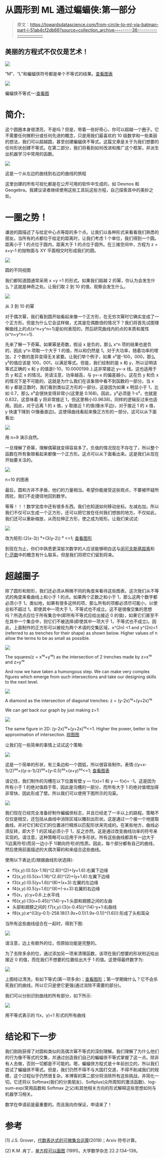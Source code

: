 # 从圆形到 ML 通过蝙蝠侠:第一部分

> 原文：<https://towardsdatascience.com/from-circle-to-ml-via-batman-part-i-51ab4cf2db66?source=collection_archive---------36----------------------->

## 美丽的方程式不仅仅是艺术！

![](img/727ebc18898d1d2ffb9a1581df47a9aa.png)

“M”、“L”和蝙蝠侠符号都是单个不等式的结果。[查看图表](https://www.desmos.com/calculator/7ffauhrnx6)

![](img/6916ddf5f13bdea1c9590b615e6506aa.png)

蝙蝠侠不等式一:[查看图](https://www.desmos.com/calculator/7ffauhrnx6)

# 简介:

这个圆圈本身很漂亮，不是吗？但是，带着一些好奇心，你可以超越一个圈子。它不需要任何微积分或任何先进的概念，只是用我们最喜欢的 10 级数学和一些美丽的想法，我们可以超越圆，甚至创建蝙蝠侠不等式。这篇文章是关于为我们想要的任何形状创建不等式。在第二部分，我们将看到如何改进和推广这个框架，并派生出机器学习中常用的函数。

![](img/1b1e190c2b160add0c5ad8b614cd3ae0.png)

这是一个从左边的曲线到右边的曲线的旅程

这里创建的所有可视化都是在公开可用的软件中生成的，如 Desmos 和 Geogebra。我建议读者继续使用这些工具玩这些方程，自己探索其中的美妙之处。

# 一圈之势！

谦逊的圆描述了与给定中心点等距的多个点。让我们以各种形式来看看我们熟悉的朋友。当所有的点都位于给定的距离时，让我们考虑 1 个单位，我们得到一个圆。距离小于 1 的点位于圆内，距离大于 1 的点位于圆外。在三维空间中，方程为 z = x+y–1 的抛物面与 XY 平面相交时形成我们的圆。

![](img/ec319d7bd6ab8a77aef4f48737a6216e.png)

圆的不同视图

我们都知道圆通常采用 x +y =1 的形式。如果我们超越 2 的幂，你认为会发生什么？这就是神奇之处。让我们取 2 到 10 的值，观察会发生什么。

![](img/85315e452916262d2682539ce986ed74.png)

从 3 到 10 的幂

对于偶次幂，我们看到圆开始看起来像一个正方形，在无穷次幂时它确实变成了一个正方形。但是为什么它会这样做，尤其是在偶数倍的情况下？我们将首先试图理解曲线上的点(x^n+y^n=1)是如何表现的，然后研究曲线内的点的本质和属性(x^n+y^n<=1).

先来了解一下奇幂。如果幂是奇数，假设 x 是负的，那么 x^n 项的结果也是负的，因此 y^n 项取一个大于 1 的值，所以和仍然是 1。对于大功率，随着功率的增加，2 个数的差异变得无关紧要。让我们举个例子，如果 x⁵是-100，000，那么 y⁵的值应该是 100，001，以满足等式。但是，我们绘制的是 x 和 y，所以证明该等式正确的 x 和 y 的值是(-10，10.0000199..).这非常接近 y=-x 线。这也适用于负 y 和正 x 的情况。另请注意，功率越高，与 y=-x 的偏差越小。这在负 y 和负 x 的情况下是不可能的，这就是为什么我们在该象限中看不到函数的一部分。当 x 和 y 都是正数时，我们看到类似正方形的一部分。这是因为如果 x 明显小于 1，比如 0.7，那么 x⁵会很快变得非常小(这里是 0.168)。因此，y⁵必须是 1-x⁵，也就是 0.832，这意味着 y 将非常接近 1，但这里稍小(0.9638)。同样的逻辑反过来也适用。因此，对于远离 1 的 x 值，y 取接近 1 的值(像水平边)，对于接近 1 的 x 值，y 快速下降到 0(像垂直边)。这使得曲线看起来像正方形的一部分。这可以从下面看出:

![](img/0b23a69bac5755c9f607e2e83aa0c99b.png)

用 n=9 演示自然。

一旦理解了奇幂，理解偶幂就变得容易多了。负值的情况现在不存在了，所以整个函数在所有象限看起来都像一个正方形。这点可以从下面看出来。这是我们从现在开始要关注的。

![](img/3dc72b18a7241b97ccbf19430b080513.png)

n=10 的图表

最后，圆和方并不矛盾，他们的力量相当。希望你能接受这些观点，不要被怀疑所困扰，我们不走捷径地回到数学。

等等！！！数学宝库中还有很多东西。我们也知道如何移动坐标。左减右加。所以我们不仅可以生成一个正方形，还可以把它放在任何我们想放的地方。不仅如此，我们还可以重新缩放，从而拉伸正方形，使之成为矩形。让我们来试试:

![](img/162853e7c8512ed1fbb00dc1c9768ccf.png)

改为矩形:(2(x-3)) ⁰+(3(y-2)) ⁰ <=1; [查看图形](https://www.desmos.com/calculator/7ffauhrnx6)

到现在为止，你们中熟悉更深层次数学的人应该能够明白这与[闵可夫斯基距离](https://en.wikipedia.org/wiki/Minkowski_distance)和[F-范数](https://en.wikipedia.org/wiki/F-space)中的概念有什么联系，但是我们将把它们留到将来。

# 超越圈子

除了圆形和矩形，我们还必须从稍微不同的角度来看待这些图表。这次我们从不等式的角度来看曲线上和小于 1 的点。如果两个正数之和小于 1，那么这两个数字都必须小于 1。类似地，如果有很多这样的项，那么所有的项都必须尽可能小，以使总和不超过 1。即使其中一项大于 1，不等式也不成立。这不是很像交集的思想吗？所选点应位于所有集合中(即所有不等式应给出接近 0 的值)，如果它们甚至不在其中一个集合中，则它们不被选择(即使其中一项大于 1，不等式也不成立)。因此，上面制作的正方形可以被视为两个术语的交集区域，x^(2n) <1 and y^(2n)<1 (referred to as trenches for their shape) as shown below. Higher values of n allow the terms to be as small as possible.

![](img/c7137bb8a47ecb798e7cc60321a47481.png)

The squares(z = x¹⁰+y¹⁰) as the intersection of 2 trenches made by z=x¹⁰ and z=y¹⁰

And now we have taken a humongous step. We can make very complex figures which emerge from such intersections and take our designing skills to the next level.

![](img/505018395ba6ee8e0333f9e81fed4a0b.png)

A diamond as the intersection of diagonal trenches: z = (y-2x)¹⁰+(y+2x)¹⁰

We can get back our graph by just making z=1:

![](img/3c5d60cb4f9e13a3dd8948f871ac34ce.png)

The same figure in 2D: (y-2x)¹⁰+(y+2x)¹⁰<=1\. Higher the power, better is the approximation of intersection. [视图图](https://www.desmos.com/calculator/7ffauhrnx6)

让我们在一些简单的事情上试试这个策略:

![](img/6fa0c091ef7b6ab3d623a9defc6ef8a9.png)

这是一个简单的形状，有三条边和一个圆弧，所以很容易制作。表情:((y+x-1)/2)⁵⁰+((y-x-1)/2)⁵⁰+(y-0.5)⁵⁰+(x+y)⁵⁰<=1; [查看图表](https://www.desmos.com/calculator/7ffauhrnx6)

请记住，我们制作的沟槽在以下位置有壁:y — f(x)=1 和 y — f(x)= -1。这是因为所有小于 1 的绝对值趋于零，因此是沟槽的一部分，而所有大于 1 的绝对值增加得非常快，因此形成了壁。所以我们可以使用下图所示的沟渠。

![](img/9a0f3abc48da4c582537fe71d6901a60.png)

我们现在已经完全准备好制作蝙蝠侠标志，并且已经走了一半以上的路程。策略不仅仅是相交，还包括从曲线中消除区域以雕刻出形状。这是通过一个接一个地提取曲线，并对它们和它们的位置进行精炼以匹配形状来完成的。在某些地方，曲线必须反转，即大于 1 的区域必须小于 1，反之亦然。这是通过改变曲线功率的符号来实现的。请注意，这种策略可以应用于许多形状。所有这些曲线都具有一边大于 1(远离符号)而另一边小于 1(朝向符号)的性质。因此，每个部分都有自己的曲线，然后使用前面描述的大偶次幂的和来组合这些曲线。

使用以下表达式(根据曲线形状选择):

*   f1(x,y):(0.5(x-1.16)^(2.8))^(2)+(y+1.6):右翼下边缘
*   f2(x,y):(0.5(x+1.16)^(2.8))^(2)+(y+1.6):左翼下边缘
*   f3(x,y):(0.5(y+1.6))^(8)+(x+3):左翼的左边缘
*   f4(x,y):(0.5(y+1.6))^(8)+(-x+3):右翼的右边缘
*   f5(x，y):y+0.6:上水平线
*   f6(x,y):(3(x+0.45))^(14)-y+1:头部和翅膀之间的左曲
*   头部和翅膀之间的 f7(x,y):(3(x-0.45))^(14)-y+1:右曲线
*   f8(x,y):e^((3(y-0.1)-258.18((1.9x+0.1)(1.9x-0.1))^(1.6))):形成了头和耳朵

当所有这些曲线组合在一起时，得到下图:

![](img/76de4e830ae807a5a737f14d2aa4eb5f.png)

请注意，边上有额外的位，但原始功能是完整的。

为了去除多余的位，通过添加另一项来清理函数，该项在我们想要的形状附近给出接近 0 的值，而在我们不想要的位置给出大于 1 的值。这使得最终数字为:

![](img/7496b31f1ad09e034c0f4048e7a71112.png)

上图经过清洗，有如下等式(第一项多余)；[查看图形](https://www.desmos.com/calculator/7ffauhrnx6)；第一学期做什么？它不会杀死我们的曲线，所以它只是使它更强(通过消除不需要的部分)。

我们可以分别识别曲线的所有部分，如下所示:

![](img/652c3ee15e9a678082f9488bb7051e24.png)

用不等式表示的 f(x，y)=1 形式的所有曲线

# 结论和下一步

我们刚刚获得了对圆和类似的高偶次幂不等式的深刻理解。我们理解了为什么他们的行为像不等式的交集，并通过创造我们自己的蝙蝠侠不等式掌握了这一点。除非有人去做，否则一切都是不可能的。嗯，蝙蝠侠方程式是十年前创立的，所以我们尝试了蝙蝠侠不等式。但是，我们仍然不得不与大国打交道，不得不削减我们的规模，这个过程似乎仍然很复杂。本博客的第二部分将消除所有这些挑战，并简化一切。它还将以 Softmax(我们的分类朋友)、Softplus(众所周知的激活函数)、log-sum-exp(常用函数和 Softmax 之父)和其他相关方向的形式解释这些思想如何与机器学习相关。

数学在申请前是最重要的。而且我向你保证，申请来了！

# 参考

[1] J.S. Grover，[代数表达式的可微集合运算](https://arxiv.org/ftp/arxiv/papers/1912/1912.12181.pdf)(2019)；Arxiv 符号计算。

[2] K.M .肯丁，[单方程可以画图](https://www.tandfonline.com/doi/abs/10.1080/07468342.1991.11973370) (1991)。大学数学杂志 22.2:134–139。